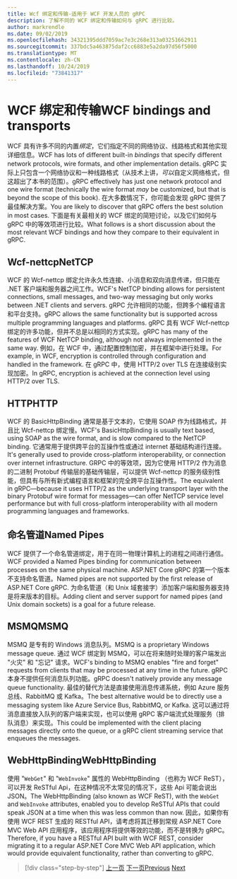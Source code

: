 ```yaml
---
title: Wcf 绑定和传输-适用于 WCF 开发人员的 gRPC
description: 了解不同的 WCF 绑定和传输如何与 gRPC 进行比较。
author: markrendle
ms.date: 09/02/2019
ms.openlocfilehash: 34321395ddd7059ac7e3c268e313a03251662911
ms.sourcegitcommit: 337bdc5a463875daf2cc6883e5a2da97d56f5000
ms.translationtype: MT
ms.contentlocale: zh-CN
ms.lasthandoff: 10/24/2019
ms.locfileid: "73841317"
---
```

# <a name="wcf-bindings-and-transports"></a><span data-ttu-id="afa6c-103">WCF 绑定和传输</span><span class="sxs-lookup"><span data-stu-id="afa6c-103">WCF bindings and transports</span></span>

<span data-ttu-id="afa6c-104">WCF 具有许多不同的内置*绑定*，它们指定不同的网络协议、线路格式和其他实现详细信息。</span><span class="sxs-lookup"><span data-stu-id="afa6c-104">WCF has lots of different built-in *bindings* that specify different network protocols, wire formats, and other implementation details.</span></span> <span data-ttu-id="afa6c-105">gRPC 实际上只包含一个网络协议和一种线路格式（从技术上讲，*可以*自定义网络格式，但这超出了本书的范围）。</span><span class="sxs-lookup"><span data-stu-id="afa6c-105">gRPC effectively has just one network protocol and one wire format (technically the wire format *may* be customized, but that is beyond the scope of this book).</span></span> <span data-ttu-id="afa6c-106">在大多数情况下，你可能会发现 gRPC 提供了最佳解决方案。</span><span class="sxs-lookup"><span data-stu-id="afa6c-106">You are likely to discover that gRPC offers the best solution in most cases.</span></span> <span data-ttu-id="afa6c-107">下面是有关最相关的 WCF 绑定的简短讨论，以及它们如何与 gRPC 中的等效项进行比较。</span><span class="sxs-lookup"><span data-stu-id="afa6c-107">What follows is a short discussion about the most relevant WCF bindings and how they compare to their equivalent in gRPC.</span></span>

## <a name="nettcp"></a><span data-ttu-id="afa6c-108">Wcf-nettcp</span><span class="sxs-lookup"><span data-stu-id="afa6c-108">NetTCP</span></span>

<span data-ttu-id="afa6c-109">WCF 的 Wcf-nettcp 绑定允许永久性连接、小消息和双向消息传递，但只能在 .NET 客户端和服务器之间工作。</span><span class="sxs-lookup"><span data-stu-id="afa6c-109">WCF's NetTCP binding allows for persistent connections, small messages, and two-way messaging but only works between .NET clients and servers.</span></span> <span data-ttu-id="afa6c-110">gRPC 允许相同的功能，但跨多个编程语言和平台支持。</span><span class="sxs-lookup"><span data-stu-id="afa6c-110">gRPC allows the same functionality but is supported across multiple programming languages and platforms.</span></span> <span data-ttu-id="afa6c-111">gRPC 具有 WCF Wcf-nettcp 绑定的许多功能，但并不总是以相同的方式实现。</span><span class="sxs-lookup"><span data-stu-id="afa6c-111">gRPC has many of the features of WCF NetTCP binding, although not always implemented in the same way.</span></span> <span data-ttu-id="afa6c-112">例如，在 WCF 中，通过配置控制加密，并在框架中进行处理。</span><span class="sxs-lookup"><span data-stu-id="afa6c-112">For example, in WCF, encryption is controlled through configuration and handled in the framework.</span></span> <span data-ttu-id="afa6c-113">在 gRPC 中，使用 HTTP/2 over TLS 在连接级别实现加密。</span><span class="sxs-lookup"><span data-stu-id="afa6c-113">In gRPC, encryption is achieved at the connection level using HTTP/2 over TLS.</span></span>

## <a name="http"></a><span data-ttu-id="afa6c-114">HTTP</span><span class="sxs-lookup"><span data-stu-id="afa6c-114">HTTP</span></span>

<span data-ttu-id="afa6c-115">WCF 的 BasicHttpBinding 通常是基于文本的，它使用 SOAP 作为线路格式，并且比 Wcf-nettcp 绑定慢。</span><span class="sxs-lookup"><span data-stu-id="afa6c-115">WCF's BasicHttpBinding is usually text based, using SOAP as the wire format, and is slow compared to the NetTCP binding.</span></span> <span data-ttu-id="afa6c-116">它通常用于提供跨平台的互操作性或通过 internet 基础结构进行连接。</span><span class="sxs-lookup"><span data-stu-id="afa6c-116">It's generally used to provide cross-platform interoperability, or connection over internet infrastructure.</span></span> <span data-ttu-id="afa6c-117">GRPC 中的等效项，因为它使用 HTTP/2 作为消息的二进制 Protobuf 传输层的基础传输层，可以提供 Wcf-nettcp 的服务级别性能，但具有与所有新式编程语言和框架的完全跨平台互操作性。</span><span class="sxs-lookup"><span data-stu-id="afa6c-117">The equivalent in gRPC—because it uses HTTP/2 as the underlying transport layer with the binary Protobuf wire format for messages—can offer NetTCP service level performance but with full cross-platform interoperability with all modern programming languages and frameworks.</span></span>

## <a name="named-pipes"></a><span data-ttu-id="afa6c-118">命名管道</span><span class="sxs-lookup"><span data-stu-id="afa6c-118">Named Pipes</span></span>

<span data-ttu-id="afa6c-119">WCF 提供了一个命名管道绑定，用于在同一物理计算机上的进程之间进行通信。</span><span class="sxs-lookup"><span data-stu-id="afa6c-119">WCF provided a Named Pipes binding for communication between processes on the same physical machine.</span></span> <span data-ttu-id="afa6c-120">ASP.NET Core gRPC 的第一个版本不支持命名管道。</span><span class="sxs-lookup"><span data-stu-id="afa6c-120">Named pipes are not supported by the first release of ASP.NET Core gRPC.</span></span> <span data-ttu-id="afa6c-121">为命名管道（和 Unix 域套接字）添加客户端和服务器支持是将来版本的目标。</span><span class="sxs-lookup"><span data-stu-id="afa6c-121">Adding client and server support for named pipes (and Unix domain sockets) is a goal for a future release.</span></span>

## <a name="msmq"></a><span data-ttu-id="afa6c-122">MSMQ</span><span class="sxs-lookup"><span data-stu-id="afa6c-122">MSMQ</span></span>

<span data-ttu-id="afa6c-123">MSMQ 是专有的 Windows 消息队列。</span><span class="sxs-lookup"><span data-stu-id="afa6c-123">MSMQ is a proprietary Windows message queue.</span></span> <span data-ttu-id="afa6c-124">通过 WCF 绑定到 MSMQ，可以在将来随时处理的客户端发出 "火灾" 和 "忘记" 请求。</span><span class="sxs-lookup"><span data-stu-id="afa6c-124">WCF's binding to MSMQ enables "fire and forget" requests from clients that may be processed at any time in the future.</span></span> <span data-ttu-id="afa6c-125">gRPC 本身不提供任何消息队列功能。</span><span class="sxs-lookup"><span data-stu-id="afa6c-125">gRPC doesn't natively provide any message queue functionality.</span></span> <span data-ttu-id="afa6c-126">最佳的替代方法是直接使用消息传递系统，例如 Azure 服务总线、RabbitMQ 或 Kafka。</span><span class="sxs-lookup"><span data-stu-id="afa6c-126">The best alternative would be to directly use a messaging system like Azure Service Bus, RabbitMQ, or Kafka.</span></span> <span data-ttu-id="afa6c-127">这可以通过将消息直接放入队列的客户端来实现，也可以使用 gRPC 客户端流式处理服务（排队消息）来实现。</span><span class="sxs-lookup"><span data-stu-id="afa6c-127">This could be implemented with the client placing messages directly onto the queue, or a gRPC client streaming service that enqueues the messages.</span></span>

## <a name="webhttpbinding"></a><span data-ttu-id="afa6c-128">WebHttpBinding</span><span class="sxs-lookup"><span data-stu-id="afa6c-128">WebHttpBinding</span></span>

<span data-ttu-id="afa6c-129">使用 "`WebGet`" 和 "`WebInvoke`" 属性的 WebHttpBinding （也称为 WCF ReST），可以开发 ReSTful Api，在这种情况不太常见的情况下，这些 Api 可能会说出 JSON。</span><span class="sxs-lookup"><span data-stu-id="afa6c-129">The WebHttpBinding (also known as WCF ReST), with the `WebGet` and `WebInvoke` attributes, enabled you to develop ReSTful APIs that could speak JSON at a time when this was less common than now.</span></span> <span data-ttu-id="afa6c-130">因此，如果你有使用 WCF REST 生成的 RESTful API，请考虑将其迁移到常规 ASP.NET Core MVC Web API 应用程序，该应用程序将提供等效的功能，而不是转换为 gRPC。</span><span class="sxs-lookup"><span data-stu-id="afa6c-130">Therefore, if you have a RESTful API built with WCF REST, consider migrating it to a regular ASP.NET Core MVC Web API application, which would provide equivalent functionality, rather than converting to gRPC.</span></span>

>[!div class="step-by-step"]
><span data-ttu-id="afa6c-131">[上一页](wcf-endpoints-grpc-methods.md)
>[下一页](rpc-types.md)</span><span class="sxs-lookup"><span data-stu-id="afa6c-131">[Previous](wcf-endpoints-grpc-methods.md)
[Next](rpc-types.md)</span></span>
